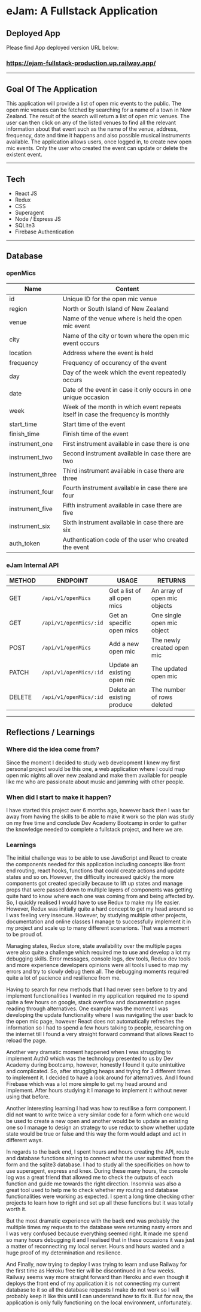 # eJam: A Fullstack Application

## Deployed App

Please find App deployed version URL below:

### https://ejam-fullstack-production.up.railway.app/

---

## Goal Of The Application

This application will provide a list of open mic events to the public. The open mic venues can be fetched by searching for a name of a town in New Zealand. The result of the search will return a list of open mic venues. The user can then click on any of the listed venues to find all the relevant information about that event such as the name of the venue, address, frequency, date and time it happens and also possible musical instruments available.
The application allows users, once logged in, to create new open mic events. Only the user who created the event can update or delete the existent event.

---

## Tech

- React JS
- Redux
- CSS
- Superagent
- Node / Express JS
- SQLite3
- Firebase Authentication

---

## Database

### openMics

| Name             | Content                                                                          |
| ---------------- | -------------------------------------------------------------------------------- |
| id               | Unique ID for the open mic venue                                                 |
| region           | North or South Island of New Zealand                                             |
| venue            | Name of the venue where is held the open mic event                               |
| city             | Name of the city or town where the open mic event occurs                         |
| location         | Address where the event is held                                                  |
| frequency        | Frequency of occurency of the event                                              |
| day              | Day of the week which the event repeatedly occurs                                |
| date             | Date of the event in case it only occurs in one unique occasion                  |
| week             | Week of the month in which event repeats itself in case the frequency is monthly |
| start_time       | Start time of the event                                                          |
| finish_time      | Finish time of the event                                                         |
| instrument_one   | First instrument available in case there is one                                  |
| instrument_two   | Second instrument available in case there are two                                |
| instrument_three | Third instrument available in case there are three                               |
| instrument_four  | Fourth instrument available in case there are four                               |
| instrument_five  | Fifth instrument available in case there are five                                |
| instrument_six   | Sixth instrument available in case there are six                                 |
| auth_token       | Authentication code of the user who created the event                            |

### eJam Internal API

| METHOD | ENDPOINT               | USAGE                       | RETURNS                      |
| ------ | ---------------------- | --------------------------- | ---------------------------- |
| GET    | `/api/v1/openMics`     | Get a list of all open mics | An array of open mic objects |
| GET    | `/api/v1/openMics/:id` | Get an specific open mics   | One single open mic object   |
| POST   | `/api/v1/openMics`     | Add a new open mic          | The newly created open mic   |
| PATCH  | `/api/v1/openMics/:id` | Update an existing open mic | The updated open mic         |
| DELETE | `/api/v1/openMics/:id` | Delete an existing produce  | The number of rows deleted   |

---

## Reflections / Learnings

### Where did the idea come from?

Since the moment I decided to study web development I knew my first personal project would be this one, a web application where I could map open mic nights all over new zealand and make them available for people like me who are passionate about music and jamming with other people.

### When did I start to make it happen?

I have started this project over 6 months ago, however back then I was far away from having the skills to be able to make it work so the plan was study on my free time and conclude Dev Academy Bootcamp in order to gather the knowledge needed to complete a fullstack project, and here we are.

### Learnings

The initial challenge was to be able to use JavaScript and React to create the components needed for this application including concepts like front end routing, react hooks, functions that could create actions and update states and so on. However, the difficulty increased quickly the more components got created specially because to lift up states and manage props that were passed down to multiple layers of components was getting quite hard to know where each one was coming from and being affected by. So, I quickly realised I would have to use Redux to make my life easier.
However, Redux was initially quite a hard concept to get my head around so I was feeling very insecure. However, by studying multiple other projects, documentation and online classes I manage to successfully implement it in my project and scale up to many different scenarions. That was a moment to be proud of.

Managing states, Redux store, state availability over the multiple pages were also quite a challenge which required me to use and develop a lot my debugging skills. Error messages, console logs, dev tools, Redux dev tools and more experience developers opinions were all tools I used to map my errors and try to slowly debug them all. The debugging moments required quite a lot of pacience and resilience from me.

Having to search for new methods that I had never seen before to try and implement functionalities I wanted in my application required me to spend quite a few hours on google, stack overflow and documentation pages reading through alternatives. One example was the moment I was developing the update functionality where I was navigating the user back to the open mic page, however React does not automatically refreshes the information so I had to spend a few hours talking to people, researching on the internet till I found a very straight forward command that allows React to reload the page.

Another very dramatic moment happened when I was struggling to implement Auth0 which was the technology presented to us by Dev Academy during bootcamp, however, honestly I found it quite unintuitive and complicated. So, after struggling heaps and trying for 3 different times to implement it. I decided to have a look around for alternatives. And I found Firebase which was a lot more simple to get my head around and implement. After hours studying it I manage to implement it without never using that before.

Another interesting learning I had was how to reutilise a form component. I did not want to write twice a very similar code for a form which one would be used to create a new open and another would be to update an existing one so I manage to design an strategy to use redux to show whether update state would be true or false and this way the form would adapt and act in different ways.

In regards to the back end, I spent hours and hours creating the API, route and database functions aiming to connect what the user submitted from the form and the sqlite3 database. I had to study all the specificities on how to use superagent, express and knex. During these many hours, the console log was a great friend that allowed me to check the outputs of each function and guide me towards the right direction. Insomnia was also a great tool used to help me to check whether my routing and database functionalities were working as expected. I spent a long time checking other projects to learn how to right and set up all these functions but it was totally worth it.

But the most dramatic experience with the back end was probably the multiple times my requests to the database were returning nasty errors and I was very confused because everything seemed right. It made me spend so many hours debugging it and I realised that in these occasions it was just a matter of reconnecting my local server. Hours and hours wasted and a huge proof of my determination and resilience.

And Finally, now trying to deploy I was trying to learn and use Railway for the first time as Heroku free tier will be discontinued in a few weeks. Railway seems way more straight forward than Heroku and even though it deploys the front end of my application it is not connecting my current database to it so all the database requests I make do not work so I will probably keep it like this until I can understand how to fix it. But for now, the application is only fully functioning on the local environment, unfortunately.
